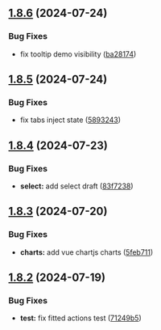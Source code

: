 ## [1.8.6](https://github.com/acronis/ui-component-library/compare/v1.8.5...v1.8.6) (2024-07-24)


### Bug Fixes

* fix tooltip demo visibility ([ba28174](https://github.com/acronis/ui-component-library/commit/ba28174605f0458cb75282d4e02215768d7e19e6))

## [1.8.5](https://github.com/acronis/ui-component-library/compare/v1.8.4...v1.8.5) (2024-07-24)


### Bug Fixes

* fix tabs inject state ([5893243](https://github.com/acronis/ui-component-library/commit/5893243d2d145cca00873a750bf8fea3d8925d7b))

## [1.8.4](https://github.com/acronis/ui-component-library/compare/v1.8.3...v1.8.4) (2024-07-23)


### Bug Fixes

* **select:** add select draft ([83f7238](https://github.com/acronis/ui-component-library/commit/83f7238fbad0d0806d2711365650db9b2cdd6b03))

## [1.8.3](https://github.com/acronis/ui-component-library/compare/v1.8.2...v1.8.3) (2024-07-20)


### Bug Fixes

* **charts:** add vue chartjs charts ([5feb711](https://github.com/acronis/ui-component-library/commit/5feb7119e4ade837013b58532484545946379875))

## [1.8.2](https://github.com/acronis/ui-component-library/compare/v1.8.1...v1.8.2) (2024-07-19)


### Bug Fixes

* **test:** fix fitted actions test ([71249b5](https://github.com/acronis/ui-component-library/commit/71249b5c54fe1dfc92898cc4948a6f7b9e7f58af))

